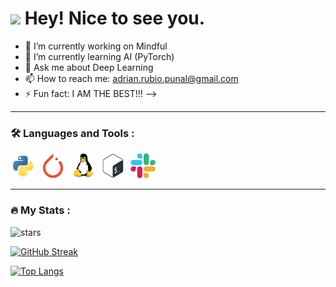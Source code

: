 <h1><img src="https://emojis.slackmojis.com/emojis/images/1531849430/4246/blob-sunglasses.gif?1531849430" width="30"/> Hey! Nice to see you.</h1>

- 🔭 I’m currently working on Mindful
- 🌱 I’m currently learning AI (PyTorch)
- 💬 Ask me about Deep Learning
- 📫 How to reach me: adrian.rubio.punal@gmail.com
- ⚡ Fun fact: I AM THE BEST!!!
-->

---

### :hammer_and_wrench: Languages and Tools :

<div>
  <img src="https://github.com/devicons/devicon/blob/master/icons/python/python-original.svg" title="Python" alt="Python" width="40" height="40"/>&nbsp;
  <img src="https://github.com/devicons/devicon/blob/master/icons/pytorch/pytorch-original.svg" title="Pytorch" alt="Pytorch" width="40" height="40"/>&nbsp; 
  <img src="https://github.com/devicons/devicon/blob/master/icons/linux/linux-original.svg" title="Linux" alt="Linux" width="40" height="40"/>&nbsp;
  <img src="https://github.com/devicons/devicon/blob/master/icons/bash/bash-original.svg" title="Bash" alt="Bash" width="40" height="40"/>&nbsp;
  <img src="https://github.com/devicons/devicon/blob/master/icons/slack/slack-original.svg" title="Slack" alt="Slack" width="40" height="40"/>&nbsp;
</div>

---

### :fire: My Stats :

<img src="https://img.shields.io/github/stars/adrirubio?label=Stars" alt="stars">

[![GitHub Streak](http://github-readme-streak-stats.herokuapp.com?user=adrirubio&theme=dark&background=000000)](https://git.io/streak-stats)

[![Top Langs](https://github-readme-stats.vercel.app/api/top-langs/?username=adrirubio&layout=compact&theme=vision-friendly-dark)](https://github.com/anuraghazra/github-readme-stats)

